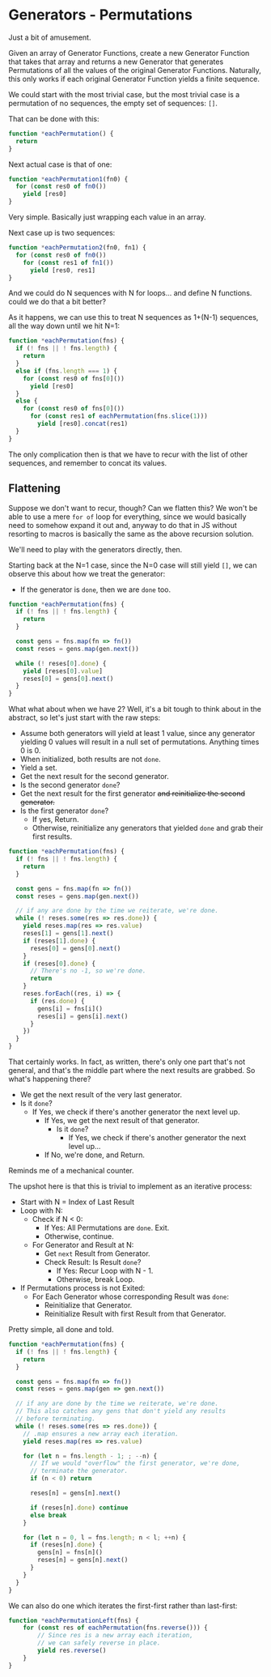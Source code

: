 Generators - Permutations
=========================

Just a bit of amusement.

Given an array of Generator Functions, create a new Generator Function that takes that array and returns a new Generator that generates Permutations of all the values of the original Generator Functions.  Naturally, this only works if each original Generator Function yields a finite sequence.

We could start with the most trivial case, but the most trivial case is a permutation of no sequences, the empty set of sequences: `[]`.

That can be done with this:

```js
function *eachPermutation() {
  return
}
```

Next actual case is that of one:

```js
function *eachPermutation1(fn0) {
  for (const res0 of fn0())
    yield [res0]
}
```

Very simple.  Basically just wrapping each value in an array.

Next case up is two sequences:

```js
function *eachPermutation2(fn0, fn1) {
  for (const res0 of fn0())
    for (const res1 of fn1())
      yield [res0, res1]
}
```

And we could do N sequences with N for loops... and define N functions.  could we do that a bit better?

As it happens, we can use this to treat N sequences as 1+(N-1) sequences, all the way down until we hit N=1:

```js
function *eachPermutation(fns) {
  if (! fns || ! fns.length) {
    return
  }
  else if (fns.length === 1) {
    for (const res0 of fns[0]())
      yield [res0]
  }
  else {
    for (const res0 of fns[0]())
      for (const res1 of eachPermutation(fns.slice(1)))
        yield [res0].concat(res1)
  }
}
```

The only complication then is that we have to recur with the list of other sequences, and remember to concat its values.



## Flattening

Suppose we don't want to recur, though?  Can we flatten this?  We won't be able to use a mere `for of` loop for everything, since we would basically need to somehow expand it out and, anyway to do that in JS without resorting to macros is basically the same as the above recursion solution.

We'll need to play with the generators directly, then.

Starting back at the N=1 case, since the N=0 case will still yield `[]`, we can observe this about how we treat the generator:

- If the generator is `done`, then we are `done` too.

```js
function *eachPermutation(fns) {
  if (! fns || ! fns.length) {
    return
  }

  const gens = fns.map(fn => fn())
  const reses = gens.map(gen.next())

  while (! reses[0].done) {
    yield [reses[0].value]
    reses[0] = gens[0].next()
  }
}
```

What what about when we have 2?  Well, it's a bit tough to think about in the abstract, so let's just start with the raw steps:

- Assume both generators will yield at least 1 value, since any generator yielding 0 values will result in a null set of permutations.  Anything times 0 is 0.
- When initialized, both results are not `done`.
- Yield a set.
- Get the next result for the second generator.
- Is the second generator `done`?
- Get the next result for the first generator ~~and reinitialize the second generator.~~
- Is the first generator `done`?
    - If yes, Return.
    - Otherwise, reinitialize any generators that yielded `done` and grab their first results.

```js
function *eachPermutation(fns) {
  if (! fns || ! fns.length) {
    return
  }

  const gens = fns.map(fn => fn())
  const reses = gens.map(gen.next())

  // if any are done by the time we reiterate, we're done.
  while (! reses.some(res => res.done)) {
    yield reses.map(res => res.value)
    reses[1] = gens[1].next()
    if (reses[1].done) {
      reses[0] = gens[0].next()
    }
    if (reses[0].done) {
      // There's no -1, so we're done.
      return
    }
    reses.forEach((res, i) => {
      if (res.done) {
        gens[i] = fns[i]()
        reses[i] = gens[i].next()
      }
    })
  }
}
```

That certainly works.  In fact, as written, there's only one part that's not general, and that's the middle part where the next results are grabbed.  So what's happening there?

- We get the next result of the very last generator.
- Is it `done`?
    - If Yes, we check if there's another generator the next level up.
        - If Yes, we get the next result of that generator.
            - Is it `done`?
                - If Yes, we check if there's another generator the next level up...
        - If No, we're done, and Return.

Reminds me of a mechanical counter.

The upshot here is that this is trivial to implement as an iterative process:

- Start with N = Index of Last Result
- Loop with N:
    - Check if N < 0:
        - If Yes: All Permutations are `done`.  Exit.
        - Otherwise, continue.
    - For Generator and Result at N:
        - Get `next` Result from Generator.
        - Check Result: Is Result `done`?
            - If Yes: Recur Loop with N - 1.
            - Otherwise, break Loop.
- If Permutations process is not Exited:
    - For Each Generator whose corresponding Result was `done`:
        - Reinitialize that Generator.
        - Reinitialize Result with first Result from that Generator.

Pretty simple, all done and told.

```js
function *eachPermutation(fns) {
  if (! fns || ! fns.length) {
    return
  }

  const gens = fns.map(fn => fn())
  const reses = gens.map(gen => gen.next())

  // if any are done by the time we reiterate, we're done.
  // This also catches any gens that don't yield any results
  // before terminating.
  while (! reses.some(res => res.done)) {
    // .map ensures a new array each iteration.
    yield reses.map(res => res.value)

    for (let n = fns.length - 1; ; --n) {
      // If we would "overflow" the first generator, we're done,
      // terminate the generator.
      if (n < 0) return

      reses[n] = gens[n].next()

      if (reses[n].done) continue
      else break
    }

    for (let n = 0, l = fns.length; n < l; ++n) {
      if (reses[n].done) {
        gens[n] = fns[n]()
        reses[n] = gens[n].next()
      }
    }
  }
}
```

We can also do one which iterates the first-first rather than last-first:

```js
function *eachPermutationLeft(fns) {
    for (const res of eachPermutation(fns.reverse())) {
        // Since res is a new array each iteration,
        // we can safely reverse in place.
        yield res.reverse()
    }
}
```

